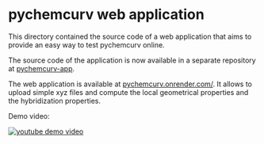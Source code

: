# pychemcurv web application

This directory contained the source code of a web application that 
aims to provide an easy way to test pychemcurv online.

The source code of the application is now available
in a separate repository at [pychemcurv-app](https://github.com/gVallverdu/pychemcurv-app).

The web application is available at
[pychemcurv.onrender.com/](https://pychemcurv.onrender.com).
It allows to upload simple xyz files and compute the local geometrical
properties and the hybridization properties. 

Demo video:

[![youtube demo video](https://img.youtube.com/vi/q7UO5Gou-lw/0.jpg)](https://www.youtube.com/watch?v=q7UO5Gou-lw)